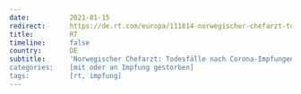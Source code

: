 ```yaml
---
date:          2021-01-15
redirect:      https://de.rt.com/europa/111814-norwegischer-chefarzt-todesfaelle-nach-corona-impfungen/
title:         RT
timeline:      false
country:       DE
subtitle:      'Norwegischer Chefarzt: Todesfälle nach Corona-Impfungen können nicht ausgeschlossen werden"
categories:    [mit oder an Impfung gestorben]
tags:          [rt, impfung]
---
```

